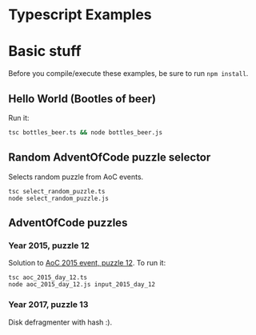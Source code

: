 Typescript Examples
===================

# Basic stuff

Before you compile/execute these examples, be sure to run ```npm install```.

## Hello World (Bootles of beer)

Run it:

```bash
tsc bottles_beer.ts && node bottles_beer.js
```

## Random AdventOfCode puzzle selector

Selects random puzzle from AoC events.

```
tsc select_random_puzzle.ts
node select_random_puzzle.js
```

## AdventOfCode puzzles

### Year 2015, puzzle 12

Solution to [AoC 2015 event, puzzle 12](https://adventofcode.com/2015/day/12).
To run it:
```
tsc aoc_2015_day_12.ts
node aoc_2015_day_12.js input_2015_day_12
```

### Year 2017, puzzle 13

Disk defragmenter with hash :).